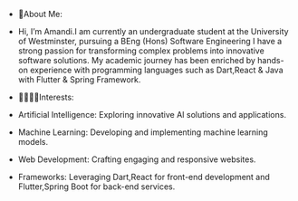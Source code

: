 - 👋About Me:
- Hi, I’m Amandi.I am currently an undergraduate student at the University of Westminster, pursuing a BEng (Hons) Software Engineering I have a strong passion for transforming complex problems into innovative software solutions. My academic journey has been enriched by hands-on experience with programming languages such as Dart,React & Java with Flutter & Spring Framework.
  
- 👩‍🦰👩‍💻Interests:
- Artificial Intelligence: Exploring innovative AI solutions and applications.
- Machine Learning: Developing and implementing machine learning models.
- Web Development: Crafting engaging and responsive websites.
- Frameworks: Leveraging Dart,React for front-end development and Flutter,Spring Boot for back-end services.
  
